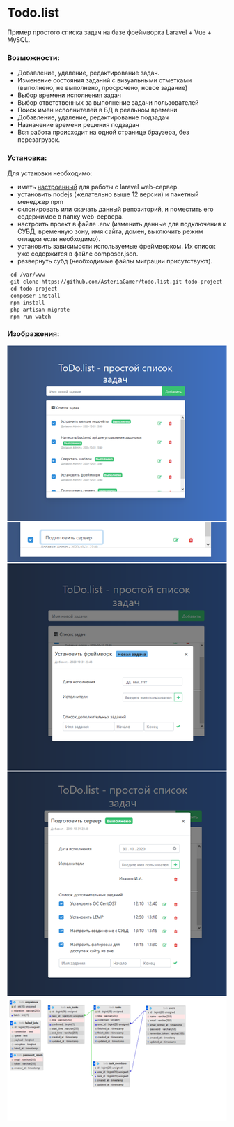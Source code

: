 # Todo.list

Пример простого списка задач на базе фреймворка Laravel + Vue + MySQL.

### Возможности:

  - Добавление, удаление, редактирование задач.
  - Изменение состояния заданий с визуальными отметками (выполнено, не выполнено,  просрочено, новое задание)
  - Выбор времени исполнения задач
  - Выбор ответственных за выполнение задачи пользователей
  - Поиск имён исполнителей в БД в реальном времени
  - Добавление, удаление, редактирование подзадач
  - Назначение времени решения подзадач
  - Вся работа происходит на одной странице браузера, без перезагрузок.
 
### Установка:

Для установки необходимо:

 - иметь [настроенный](https://laravel.com/docs/8.x/installation#installation) для работы с laravel web-сервер. 
 - установить nodejs (желательно выше 12 версии) и пакетный менеджер npm
 - склонировать или скачать данный  репозиторий, и поместить его содержимое в папку web-сервера.
 - настроить проект в файле .env (изменить данные для подключения к СУБД, временную зону, имя сайта, домен, выключить режим отладки если необходимо). 
 - установить зависимости используемые фреймворком. Их список уже содержится в файле composer.json. 
 - развернуть субд (необходимые файлы миграции присутствуют).

```console
 cd /var/www 
 git clone https://github.com/AsteriaGamer/todo.list.git todo-project 
 cd todo-project 
 composer install 
 npm install
 php artisan migrate
 npm run watch
```

   ### Изображения:
   ![enter image description here](https://raw.githubusercontent.com/AsteriaGamer/todo.list/master/image-example/example1.png?token=AAIPP5C4AWGKXE27TLTG4W27TXL4E)![enter image description here](https://raw.githubusercontent.com/AsteriaGamer/todo.list/master/image-example/example2.png?token=AAIPP5DRG3O3XQSEI4DHAV27TXMAM)![enter image description here](https://raw.githubusercontent.com/AsteriaGamer/todo.list/master/image-example/example3.png?token=AAIPP5BE42TRSWCTYXUX5OC7TXMBY)![enter image description here](https://raw.githubusercontent.com/AsteriaGamer/todo.list/master/image-example/example4.png?token=AAIPP5BZ6ZZF34TXZ5IINSS7TXMDO)![enter image description here](https://raw.githubusercontent.com/AsteriaGamer/todo.list/master/image-example/example5.png?token=AAIPP5D3EHSPX3XJZSQXG3S7TXMDA)
